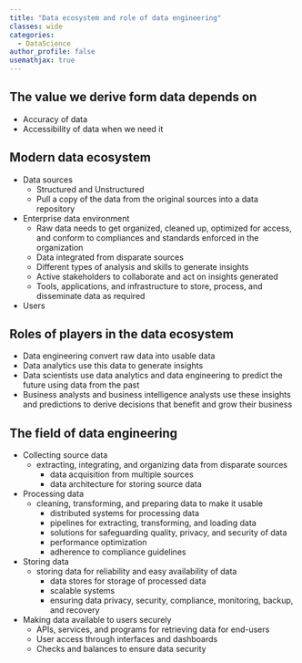 ```yaml
---
title: "Data ecosystem and role of data engineering"
classes: wide
categories:
  - DataScience 
author_profile: false
usemathjax: true
---
```

 


## The value we derive form data depends on

- Accuracy of data
- Accessibility of data when we need it

## Modern data ecosystem

- Data sources
  - Structured and Unstructured
  - Pull a copy of the data from the original sources into a data repository
- Enterprise data environment
  - Raw data needs to get organized, cleaned up, optimized for access, and conform to compliances and standards enforced in the organization
  - Data integrated from disparate sources
  - Different types of analysis and skills to generate insights
  - Active stakeholders to collaborate and act on insights generated
  - Tools, applications, and infrastructure to store, process, and disseminate data as required
- Users

## Roles of players in the data ecosystem

- Data engineering convert raw data into usable data
- Data analytics use this data to generate insights
- Data scientists use data analytics and data engineering to predict the future using data from the past
- Business analysts and business intelligence analysts use these insights and predictions to derive decisions that benefit and grow their business

## The field of data engineering

- Collecting source data
  - extracting, integrating, and organizing data from disparate sources
    - data acquisition from multiple sources
    - data architecture for storing source data
- Processing data
  - cleaning, transforming, and preparing data to make it usable
    - distributed systems for processing data
    - pipelines for extracting, transforming, and loading data
    - solutions for safeguarding quality, privacy, and security of data
    - performance optimization
    - adherence to compliance guidelines
- Storing data
  - storing data for reliability and easy availability of data
    - data stores for storage of processed data
    - scalable systems
    - ensuring data privacy, security, compliance, monitoring, backup, and recovery
- Making data available to users securely
  - APIs, services, and programs for retrieving data for end-users
  - User access through interfaces and dashboards
  - Checks and balances to ensure data security
